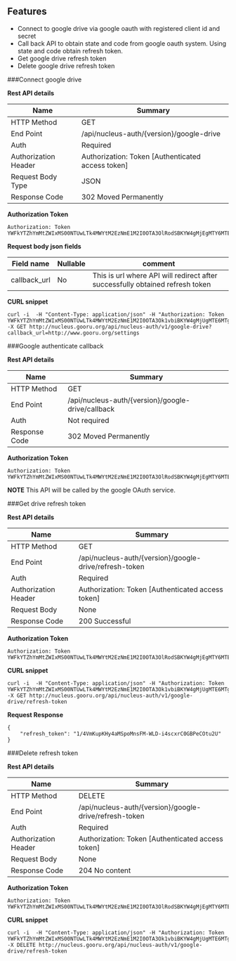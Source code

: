 Features
----------

  -  Connect to google drive via google oauth with registered client id and secret 
  -  Call back API to obtain state and code from google oauth system. Using state and code obtain refresh token.
  -  Get google drive refresh token 
  -  Delete google drive refresh token
  
###Connect google drive 

**Rest API details**

| Name | Summary |
|------------------------|--------|
| HTTP Method | GET |
| End Point | /api/nucleus-auth/{version}/google-drive |
| Auth | Required |
| Authorization Header | Authorization: Token [Authenticated access token]
| Request Body Type | JSON |
| Response Code | 302 Moved Permanently |

**Authorization Token**
```
Authorization: Token YWFkYTZhYmMtZWIxMS00NTUwLTk4MWYtM2EzNmE1M2I0OTA3OlRodSBKYW4gMjEgMTY6MTE6MTcgSVNUIDIwMTY6MTQ1MzM3Mjg3NzQxMA==
```

**Request body json fields**

| Field name          | Nullable | comment                            |
|---------------------|----------|------------------------------------|
| callback_url | No   | This is url where API will redirect after successfully obtained refresh token  |

**CURL snippet**

```posh
curl -i  -H "Content-Type: application/json" -H "Authorization: Token YWFkYTZhYmMtZWIxMS00NTUwLTk4MWYtM2EzNmE1M2I0OTA3Ok1vbiBKYW4gMjUgMTE6MTg6MDUgSVNUIDIwMTY6MTQ1MzcwMDg4NTQzMA=="  -X GET http://nucleus.gooru.org/api/nucleus-auth/v1/google-drive?callback_url=http://www.gooru.org/settings
```

###Google authenticate callback

**Rest API details**

| Name | Summary |
|------------------------|--------|
| HTTP Method | GET |
| End Point | /api/nucleus-auth/{version}/google-drive/callback |
| Auth | Not required |
| Response Code | 302 Moved Permanently |

**Authorization Token**
```
Authorization: Token YWFkYTZhYmMtZWIxMS00NTUwLTk4MWYtM2EzNmE1M2I0OTA3OlRodSBKYW4gMjEgMTY6MTE6MTcgSVNUIDIwMTY6MTQ1MzM3Mjg3NzQxMA==
```

**NOTE**
This API will be called by the google OAuth service. 


###Get drive refresh token 

**Rest API details**

| Name | Summary |
|------------------------|--------|
| HTTP Method | GET |
| End Point | /api/nucleus-auth/{version}/google-drive/refresh-token |
| Auth | Required |
| Authorization Header | Authorization: Token [Authenticated access token]
| Request Body | None |
| Response Code | 200 Successful |

**Authorization Token**
```
Authorization: Token YWFkYTZhYmMtZWIxMS00NTUwLTk4MWYtM2EzNmE1M2I0OTA3OlRodSBKYW4gMjEgMTY6MTE6MTcgSVNUIDIwMTY6MTQ1MzM3Mjg3NzQxMA==
```

**CURL snippet**

```posh
curl -i  -H "Content-Type: application/json" -H "Authorization: Token YWFkYTZhYmMtZWIxMS00NTUwLTk4MWYtM2EzNmE1M2I0OTA3Ok1vbiBKYW4gMjUgMTE6MTg6MDUgSVNUIDIwMTY6MTQ1MzcwMDg4NTQzMA=="  -X GET http://nucleus.gooru.org/api/nucleus-auth/v1/google-drive/refresh-token
```

**Request Response**
```
{
    "refresh_token": "1/4VmKupKHy4aMSpoMnsFM-WLD-i4scxrC0GBPeCOtu2U"
}
```



###Delete refresh token

**Rest API details**

| Name | Summary |
|------------------------|--------|
| HTTP Method | DELETE |
| End Point | /api/nucleus-auth/{version}/google-drive/refresh-token |
| Auth | Required |
| Authorization Header | Authorization: Token [Authenticated access token]
| Request Body  | None |
| Response Code | 204 No content |

**Authorization Token**
```
Authorization: Token YWFkYTZhYmMtZWIxMS00NTUwLTk4MWYtM2EzNmE1M2I0OTA3OlRodSBKYW4gMjEgMTY6MTE6MTcgSVNUIDIwMTY6MTQ1MzM3Mjg3NzQxMA==
```

**CURL snippet**

```posh
curl -i  -H "Content-Type: application/json" -H "Authorization: Token YWFkYTZhYmMtZWIxMS00NTUwLTk4MWYtM2EzNmE1M2I0OTA3Ok1vbiBKYW4gMjUgMTE6MTg6MDUgSVNUIDIwMTY6MTQ1MzcwMDg4NTQzMA=="  -X DELETE http://nucleus.gooru.org/api/nucleus-auth/v1/google-drive/refresh-token
```
